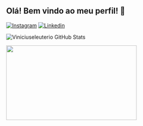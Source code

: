 ## Olá! Bem vindo ao meu perfil! 🤝

[![Instagram](https://img.shields.io/badge/Instagram-E4405F?style=for-the-badge&logo=instagram&logoColor=white)](https://www.instagram.com/eleuteriocostavinicius/)
[![Linkedin](https://img.shields.io/badge/LinkedIn-0077B5?style=for-the-badge&logo=linkedin&logoColor=white)](https://www.linkedin.com/in/vinicius-ecosta/)

![Viniciuseleuterio GitHub Stats](https://github-readme-stats.vercel.app/api?username=Vinciuseleuterio&show_icons=true&theme=radical)

<img src="https://i.pinimg.com/564x/4f/01/67/4f0167d0418ad8032247abe3d46a25bf.jpg" width="350px" height="200"> 

 

